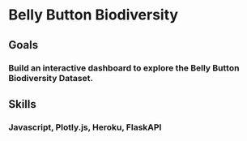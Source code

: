 # Belly Button Biodiversity

## Goals
### Build an interactive dashboard to explore the Belly Button Biodiversity Dataset. 

## Skills
### Javascript, Plotly.js, Heroku, FlaskAPI
